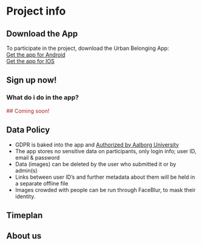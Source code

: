 # Project info 


## Download the App 
To participate in the project, download the Urban Belonging App:  
[Get the app for Android](https://play.google.com/store/apps/details?id=com.urbanbelonging.app)  
[Get the app for IOS](https://apps.apple.com/us/app/urban-belonging/id1573456017)  


## Sign up now!

### What do i do in the app?

<span style="color:#a42424">## Coming soon!

## Data Policy
- GDPR is baked into the app and [Authorized by Aalborg University](https://urbanbelonging.com/da?page=5)
- The app stores no sensitive data on participants, only login info; user ID, email & password
- Data (images) can be deleted by the user who submitted it or by admin(s)
- Links between user ID’s and further metadata about them will be held in a separate offline file
- Images crowded with people can be run through FaceBlur, to mask their identity.



## Timeplan

## About us

